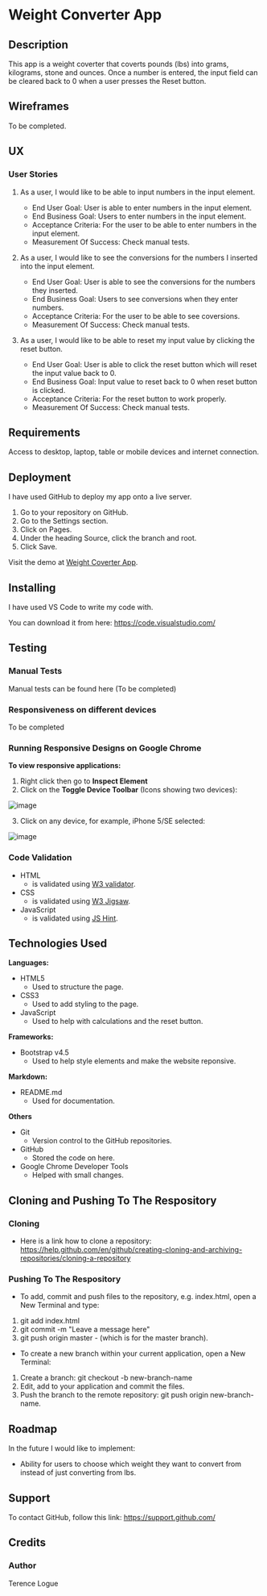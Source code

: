 # Weight Converter App

## Description

This app is a weight coverter that coverts pounds (lbs) into grams, kilograms, stone and ounces. Once a number is entered, the input field can be cleared back to 0 when a user presses the Reset button.

## Wireframes

To be completed.

## UX

### User Stories

1. As a user, I would like to be able to input numbers in the input element.

   - End User Goal: User is able to enter numbers in the input element.
   - End Business Goal: Users to enter numbers in the input element.
   - Acceptance Criteria: For the user to be able to enter numbers in the input element.
   - Measurement Of Success: Check manual tests.

2. As a user, I would like to see the conversions for the numbers I inserted into the input element.

   - End User Goal: User is able to see the conversions for the numbers they inserted.
   - End Business Goal: Users to see conversions when they enter numbers.
   - Acceptance Criteria: For the user to be able to see coversions.
   - Measurement Of Success: Check manual tests.

3. As a user, I would like to be able to reset my input value by clicking the reset button.
   - End User Goal: User is able to click the reset button which will reset the input value back to 0.
   - End Business Goal: Input value to reset back to 0 when reset button is clicked.
   - Acceptance Criteria: For the reset button to work properly.
   - Measurement Of Success: Check manual tests.

## Requirements

Access to desktop, laptop, table or mobile devices and internet connection.

## Deployment

I have used GitHub to deploy my app onto a live server.

1. Go to your repository on GitHub.
2. Go to the Settings section.
3. Click on Pages.
4. Under the heading Source, click the branch and root.
5. Click Save.

Visit the demo at [Weight Coverter App](https://terencecistudent.github.io/weight-converter-app/).

## Installing

I have used VS Code to write my code with.

You can download it from here: https://code.visualstudio.com/

## Testing

### Manual Tests

Manual tests can be found here (To be completed)

### Responsiveness on different devices

To be completed

### Running Responsive Designs on Google Chrome

**To view responsive applications:**

1. Right click then go to **Inspect Element**
2. Click on the **Toggle Device Toolbar** (Icons showing two devices):

![image](https://user-images.githubusercontent.com/48124466/68051275-f2ebf500-fcde-11e9-8b3a-adc7abc16c5f.png)

3. Click on any device, for example, iPhone 5/SE selected:

![image](https://user-images.githubusercontent.com/48124466/68051467-5aa24000-fcdf-11e9-8666-d29f1afa8955.png)

### Code Validation

- HTML
  - is validated using [W3 validator](https://validator.w3.org/).
- CSS
  - is validated using [W3 Jigsaw](https://jigsaw.w3.org/css-validator/).
- JavaScript
  - is validated using [JS Hint](https://jshint.com/).

## Technologies Used

**Languages:**

- HTML5
  - Used to structure the page.
- CSS3
  - Used to add styling to the page.
- JavaScript
  - Used to help with calculations and the reset button.

**Frameworks:**

- Bootstrap v4.5
  - Used to help style elements and make the website reponsive.

**Markdown:**

- README.md
  - Used for documentation.

**Others**

- Git
  - Version control to the GitHub repositories.
- GitHub
  - Stored the code on here.
- Google Chrome Developer Tools
  - Helped with small changes.

## Cloning and Pushing To The Respository

### Cloning

- Here is a link how to clone a repository:
  https://help.github.com/en/github/creating-cloning-and-archiving-repositories/cloning-a-repository

### Pushing To The Respository

- To add, commit and push files to the repository, e.g. index.html, open a New Terminal and type:

1. git add index.html
2. git commit -m "Leave a message here"
3. git push origin master - (which is for the master branch).

- To create a new branch within your current application, open a New Terminal:

1. Create a branch: git checkout -b new-branch-name
2. Edit, add to your application and commit the files.
3. Push the branch to the remote repository: git push origin new-branch-name.

## Roadmap

In the future I would like to implement:

- Ability for users to choose which weight they want to convert from instead of just converting from lbs.

## Support

To contact GitHub, follow this link: https://support.github.com/

## Credits

### Author

Terence Logue
